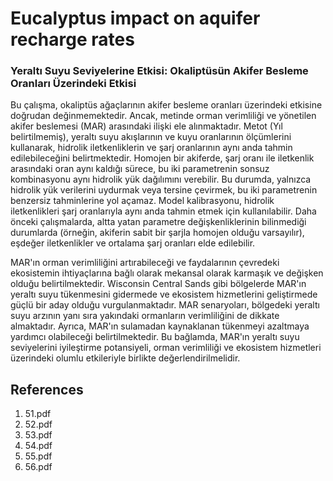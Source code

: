 # Eucalyptus impact on aquifer recharge rates

### Yeraltı Suyu Seviyelerine Etkisi: Okaliptüsün Akifer Besleme Oranları Üzerindeki Etkisi

Bu çalışma, okaliptüs ağaçlarının akifer besleme oranları üzerindeki etkisine doğrudan değinmemektedir. Ancak, metinde orman verimliliği ve yönetilen akifer beslemesi (MAR) arasındaki ilişki ele alınmaktadır. Metot (Yıl belirtilmemiş), yeraltı suyu akışlarının ve kuyu oranlarının ölçümlerini kullanarak, hidrolik iletkenliklerin ve şarj oranlarının aynı anda tahmin edilebileceğini belirtmektedir. Homojen bir akiferde, şarj oranı ile iletkenlik arasındaki oran aynı kaldığı sürece, bu iki parametrenin sonsuz kombinasyonu aynı hidrolik yük dağılımını verebilir. Bu durumda, yalnızca hidrolik yük verilerini uydurmak veya tersine çevirmek, bu iki parametrenin benzersiz tahminlerine yol açamaz. Model kalibrasyonu, hidrolik iletkenlikleri şarj oranlarıyla aynı anda tahmin etmek için kullanılabilir. Daha önceki çalışmalarda, altta yatan parametre değişkenliklerinin bilinmediği durumlarda (örneğin, akiferin sabit bir şarjla homojen olduğu varsayılır), eşdeğer iletkenlikler ve ortalama şarj oranları elde edilebilir.

MAR'ın orman verimliliğini artırabileceği ve faydalarının çevredeki ekosistemin ihtiyaçlarına bağlı olarak mekansal olarak karmaşık ve değişken olduğu belirtilmektedir. Wisconsin Central Sands gibi bölgelerde MAR'ın yeraltı suyu tükenmesini gidermede ve ekosistem hizmetlerini geliştirmede güçlü bir aday olduğu vurgulanmaktadır. MAR senaryoları, bölgedeki yeraltı suyu arzının yanı sıra yakındaki ormanların verimliliğini de dikkate almaktadır. Ayrıca, MAR'ın sulamadan kaynaklanan tükenmeyi azaltmaya yardımcı olabileceği belirtilmektedir. Bu bağlamda, MAR'ın yeraltı suyu seviyelerini iyileştirme potansiyeli, orman verimliliği ve ekosistem hizmetleri üzerindeki olumlu etkileriyle birlikte değerlendirilmelidir.


## References

1. 51.pdf
2. 52.pdf
3. 53.pdf
4. 54.pdf
5. 55.pdf
6. 56.pdf
